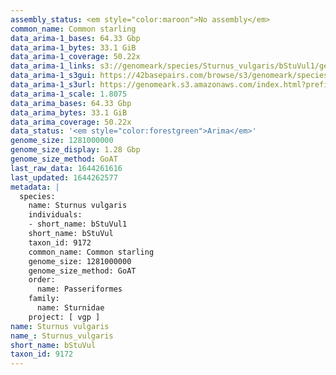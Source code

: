 ```yaml
---
assembly_status: <em style="color:maroon">No assembly</em>
common_name: Common starling
data_arima-1_bases: 64.33 Gbp
data_arima-1_bytes: 33.1 GiB
data_arima-1_coverage: 50.22x
data_arima-1_links: s3://genomeark/species/Sturnus_vulgaris/bStuVul1/genomic_data/arima/<br>
data_arima-1_s3gui: https://42basepairs.com/browse/s3/genomeark/species/Sturnus_vulgaris/bStuVul1/genomic_data/arima/
data_arima-1_s3url: https://genomeark.s3.amazonaws.com/index.html?prefix=species/Sturnus_vulgaris/bStuVul1/genomic_data/arima/
data_arima-1_scale: 1.8075
data_arima_bases: 64.33 Gbp
data_arima_bytes: 33.1 GiB
data_arima_coverage: 50.22x
data_status: '<em style="color:forestgreen">Arima</em>'
genome_size: 1281000000
genome_size_display: 1.28 Gbp
genome_size_method: GoAT
last_raw_data: 1644261616
last_updated: 1644262577
metadata: |
  species:
    name: Sturnus vulgaris
    individuals:
    - short_name: bStuVul1
    short_name: bStuVul
    taxon_id: 9172
    common_name: Common starling
    genome_size: 1281000000
    genome_size_method: GoAT
    order:
      name: Passeriformes
    family:
      name: Sturnidae
    project: [ vgp ]
name: Sturnus vulgaris
name_: Sturnus_vulgaris
short_name: bStuVul
taxon_id: 9172
---
```

